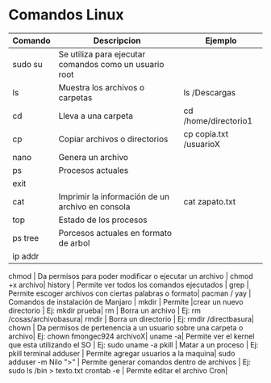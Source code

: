 # Comandos Linux
|Comando|Descripcion|Ejemplo|
|--------|------------------------------------------------------|------------|
sudo su | Se utiliza para ejecutar comandos como un usuario root|
ls | Muestra los archivos o carpetas | ls /Descargas
cd | Lleva a una carpeta | cd /home/directorio1|
cp | Copiar archivos o directorios | cp copia.txt /usuarioX
nano | Genera un archivo|
ps | Procesos actuales |
exit|
cat| Imprimir la información de un archivo en consola| cat zapato.txt
top| Estado de los procesos|
ps tree| Porcesos actuales en formato de arbol|
ip addr|

chmod | Da permisos para poder modificar o ejecutar un archivo | chmod +x archivo|
history | Permite ver todos los comandos ejecutados | 
grep | Permite escoger archivos con ciertas palabras o formato|
pacman / yay | Comandos de instalación de Manjaro |
mkdir | Permite |crear un nuevo directorio | Ej: mkdir prueba|
rm | Borra un archivo | Ej: rm /cosas/archivobasura|
rmdir | Borra un directorio | Ej: rmdir /directbasura|
chown | Da permisos de pertenencia a un usuario sobre una carpeta o archivo| Ej: chown fmongec924 archivoX|
uname -a| Permite ver el kernel que esta utilizando el SO | Ej: sudo uname -a
pkill | Matar a un proceso | Ej: pkill terminal
adduser | Permite agregar usuarios a la maquina|  sudo adduser -m Nilo
">" | Permite generar comandos dentro de archivos | Ej: sudo ls /bin > texto.txt
crontab -e | Permite editar el archivo Cron| 









